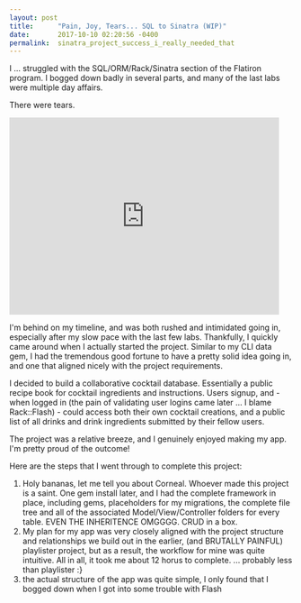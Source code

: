 ```yaml
---
layout: post
title:      "Pain, Joy, Tears... SQL to Sinatra (WIP)"
date:       2017-10-10 02:20:56 -0400
permalink:  sinatra_project_success_i_really_needed_that
---
```



I ... struggled with the SQL/ORM/Rack/Sinatra section of the Flatiron program. I bogged down badly in several parts, and many of the last labs were multiple day affairs. 

There were tears.

<iframe src="https://giphy.com/embed/8w68TkeqzDnLa" width="480" height="350" frameBorder="0" class="giphy-embed" allowFullScreen></iframe><p><a href="https://giphy.com/gifs/sad-crying-sailor-moon-8w68TkeqzDnLa"></a></p>

I'm behind on my timeline, and was both rushed and intimidated going in, especially after my slow pace with the last few labs. Thankfully, I quickly came around when I actually started the project. Similar to my CLI data gem, I had the tremendous good fortune to have a pretty solid idea going in, and one that aligned nicely with the project requirements.

I decided to build a collaborative cocktail database. Essentially a public recipe book for cocktail ingredients and instructions. Users signup, and - when logged in (the pain of validating user logins came later ... I blame Rack::Flash) - could access both their own cocktail creations, and a public list of all drinks and drink ingredients submitted by their fellow users.

The project was a relative breeze, and I genuinely enjoyed making my app. I'm pretty proud of the outcome!

Here are the steps that I went through to complete this project:

1. Holy bananas, let me tell you about Corneal. Whoever made this project is a saint. One gem install later, and I had the complete framework in place, including gems, placeholders for my migrations, the complete file tree and all of the associated Model/View/Controller folders for every table. EVEN THE INHERITENCE OMGGGG. CRUD in a box.
2. My plan for my app was very closely aligned with the project structure and relationships we build out in the earlier, (and BRUTALLY PAINFUL) playlister project, but as a result, the workflow for mine was quite intuitive. All in all, it took me about 12 horus to complete. ... probably less than playlister :}
3. the actual structure of the app was quite simple, I only found that I bogged down when I got into some trouble with Flash 

